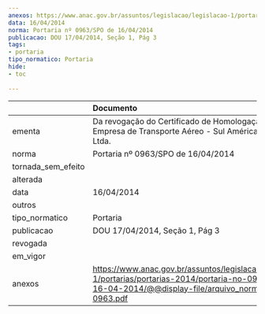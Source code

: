 ```yaml
---
anexos: https://www.anac.gov.br/assuntos/legislacao/legislacao-1/portarias/portarias-2014/portaria-no-0963-spo-de-16-04-2014/@@display-file/arquivo_norma/PA2014-0963.pdf
data: 16/04/2014
norma: Portaria nº 0963/SPO de 16/04/2014
publicacao: DOU 17/04/2014, Seção 1, Pág 3
tags:
- portaria
tipo_normatico: Portaria
hide: 
- toc 
 
---
```


|                    | Documento                                                                                                                                                         |
|:-------------------|:------------------------------------------------------------------------------------------------------------------------------------------------------------------|
| ementa             | Da revogação do Certificado de Homologação de Empresa de Transporte Aéreo - Sul América Táxi Aéreo Ltda.                                                          |
| norma              | Portaria nº 0963/SPO de 16/04/2014                                                                                                                                |
| tornada_sem_efeito |                                                                                                                                                                   |
| alterada           |                                                                                                                                                                   |
| data               | 16/04/2014                                                                                                                                                        |
| outros             |                                                                                                                                                                   |
| tipo_normatico     | Portaria                                                                                                                                                          |
| publicacao         | DOU 17/04/2014, Seção 1, Pág 3                                                                                                                                    |
| revogada           |                                                                                                                                                                   |
| em_vigor           |                                                                                                                                                                   |
| anexos             | https://www.anac.gov.br/assuntos/legislacao/legislacao-1/portarias/portarias-2014/portaria-no-0963-spo-de-16-04-2014/@@display-file/arquivo_norma/PA2014-0963.pdf |